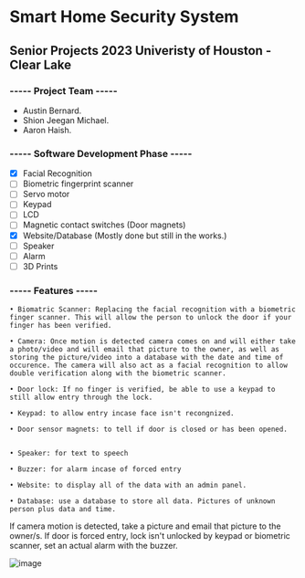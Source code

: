 # Smart Home Security System
## Senior Projects 2023 Univeristy of Houston - Clear Lake
### ----- Project Team -----
- Austin Bernard.
- Shion Jeegan Michael.
- Aaron Haish.

### ----- Software Development Phase -----

- [x] Facial Recognition 
- [ ] Biometric fingerprint scanner
- [ ] Servo motor
- [ ] Keypad
- [ ] LCD
- [ ] Magnetic contact switches (Door magnets)
- [x] Website/Database (Mostly done but still in the works.)
- [ ] Speaker
- [ ] Alarm
- [ ] 3D Prints

### ----- Features ----- 


	• Biomatric Scanner: Replacing the facial recognition with a biometric finger scanner. This will allow the person to unlock the door if your finger has been verified.
	
	• Camera: Once motion is detected camera comes on and will either take a photo/video and will email that picture to the owner, as well as storing the picture/video into a database with the date and time of occurence. The camera will also act as a facial recognition to allow double verification along with the biometric scanner.
	
	• Door lock: If no finger is verified, be able to use a keypad to still allow entry through the lock.
	
	• Keypad: to allow entry incase face isn't recongnized.
	
	• Door sensor magnets: to tell if door is closed or has been opened.


	• Speaker: for text to speech
	
	• Buzzer: for alarm incase of forced entry

	• Website: to display all of the data with an admin panel.

	• Database: use a database to store all data. Pictures of unknown person plus data and time.

If camera motion is detected, take a picture and email that picture to the owner/s. If door is forced entry, lock isn't unlocked by keypad or biometric scanner, set an actual alarm with the buzzer.

![image](https://user-images.githubusercontent.com/109118567/221726237-850d65f4-635d-4cc3-ade8-652a4201130c.png)




